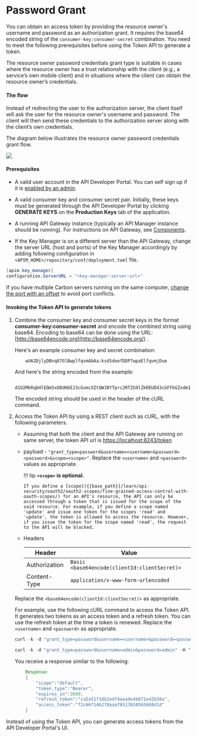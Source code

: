 # Password Grant

You can obtain an access token by providing the resource owner's username and password as an authorization grant. It requires the base64 encoded string of the `consumer-key:consumer-secret` combination. You need to meet the following prerequisites before using the Token API to generate a token.

The resource owner password credentials grant type is suitable in cases where the resource owner has a trust relationship with the client (e.g., a service’s own mobile client) and in situations where the client can obtain the resource owner’s credentials.

#### The flow

Instead of redirecting the user to the authorization server, the client itself will ask the user for the resource owner's username and password. The client will then send these credentials to the authorization server along with the client’s own credentials.

The diagram below illustrates the resource owner password credentials grant flow.

![]({{base_path}}/assets/img/learn/oauth-resource-owner-diagram.png)

#### Prerequisites

-   A valid user account in the API Developer Portal. You can self sign up if it is [enabled by an admin]({{base_path}}/learn/consume-api/customizations/customizing-the-developer-portal/enabling-or-disabling-self-signup/).
-   A valid consumer key and consumer secret pair. Initially, these keys must be generated through the API Developer Portal by clicking **GENERATE KEYS** on the **Production Keys** tab of the application.
-   A running API Gateway instance (typically an API Manager instance should be running). For instructions on API Gateway, see [Components]({{base_path}}/getting-started/overview/#api-gateway).

-   If the Key Manager is on a different server than the API Gateway, change the server URL (host and ports) of the Key Manager accordingly by adding following configuration in `<APIM_HOME>/repository/conf/deployment.toml` file.

``` java
[apim.key_manager]
configuration.ServerURL = "<key-manager-server-url>"

```
If you have multiple Carbon servers running on the same computer, [change the port with an offset]({{base_path}}/install-and-setup/deploying-wso2-api-manager/changing-the-default-ports-with-offset/#changing-the-default-ports-with-offset) to avoid port conflicts.

#### Invoking the Token API to generate tokens

1.  Combine the consumer key and consumer secret keys in the format **consumer-key:consumer-secret** and encode the combined string using base64. Encoding to base64 can be done using the URL: [http://base64encode.org](http://base64encode.org/) .

    Here's an example consumer key and secret combination:     
    ```
        wU62DjlyDBnq87GlBwplfqvmAbAa:ksdSdoefDDP7wpaElfqvmjDue
    ```
    
    And here's the string encoded from the example:    

    ```
        d1U2MkRqbHlEQm5xODdHbEJ3cGxmcXZtQWJBYTprc2RTZG9lZkREUDd3cGFFbGZxdm1qRHVl
    ```
    
    The encoded string should be used in the header of the cURL command.

2.  Access the Token API by using a REST client such as cURL, with the following parameters.

    -   Assuming that both the client and the API Gateway are running on same server, the token API url is [https://localhost:8243/token](https://localhost:8243/login)
    -   payload - `"grant_type=password&username=<username>&password=<password>&scope=<scope>"`. Replace the `<username>` and `<password>` values as appropriate.

        !!! tip
            **`<scope>` is optional.**
    
            If you define a [scope]({{base_path}}/learn/api-security/oauth2/oauth2-scopes/fine-grained-access-control-with-oauth-scopes/) for an API's resource, the API can only be accessed through a token that is issued for the scope of the said resource. For example, if you define a scope named 'update' and issue one token for the scopes 'read' and 'update', the token is allowed to access the resource. However, if you issue the token for the scope named 'read', the request to the API will be blocked.


    -   Headers 

        <table>
        <colgroup>
        <col style="width: 11%" />
        <col style="width: 70%" />
        </colgroup>
        <thead>
        <tr class="header">
        <th>Header</th>
        <th>Value</th>
        </tr>
        </thead>
        <tbody>
        <tr class="odd">
        <td>Authorization</td>
        <td><code>Basic &lt;base64encode(clientId:clientSecret)></code></td>
        </tr>
        <tr class="even">
        <td>Content-Type</td>
        <td><code>application/x-www-form-urlencoded</code></td>
        </tr>
        </tbody>
        </table>

    Replace the `<base64encode(clientId:clientSecret)>` as appropriate.

    For example, use the following cURL command to access the Token API. It generates two tokens as an access token and a refresh token. You can use the refresh token at the time a token is renewed. Replace the `<username>` and `<password>` as appropriate.

    ``` java tab="Format"
    curl -k -d "grant_type=password&username=<username>&password=<password>" -H "Authorization: Basic EncodeToBase64(consumer-key:consumer-secret)" -H "Content-Type: application/x-www-form-urlencoded" https://localhost:8243/token
    ```
    
    ``` java tab="Example"
    curl -k -d "grant_type=password&username=admin&password=admin" -H "Authorization: Basic d1U2MkRqbHlEQm5xODdHbEJ3cGxmcXZtQWJBYTprc2RTZG9lZkREUDd3cGFFbGZxdm1qRHVl" -H "Content-Type: application/x-www-form-urlencoded" https://localhost:8243/token
    ```

    You receive a response similar to the following:

    ``` java
        Response:
        {
            "scope":"default",
            "token_type":"Bearer",
            "expires_in":3600,
            "refresh_token":"ca5a51f18b2edf4eaa9e4b871e42b58a",
            "access_token":"f2c66f146278aaaf6513b585b5b68d1d"
        }
    ```

Instead of using the Token API, you can generate access tokens from the API Developer Portal's UI.

